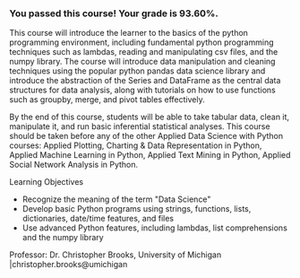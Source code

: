 ### You passed this course! Your grade is 93.60%.

This course will introduce the learner to the basics of the python programming environment, including fundamental python programming techniques such as lambdas, reading and manipulating csv files, and the numpy library. The course will introduce data manipulation and cleaning techniques using the popular python pandas data science library and introduce the abstraction of the Series and DataFrame as the central data structures for data analysis, along with tutorials on how to use functions such as groupby, merge, and pivot tables effectively.

By the end of this course, students will be able to take tabular data, clean it, manipulate it, and run basic inferential statistical analyses. This course should be taken before any of the other Applied Data Science with Python courses: Applied Plotting, Charting & Data Representation in Python, Applied Machine Learning in Python, Applied Text Mining in Python, Applied Social Network Analysis in Python.

Learning Objectives
- Recognize the meaning of the term "Data Science"
- Develop basic Python programs using strings, functions, lists, dictionaries, date/time features, and files
- Use advanced Python features, including lambdas, list comprehensions and the numpy library

Professor: Dr. Christopher Brooks, University of Michigan |christopher.brooks@umichigan
